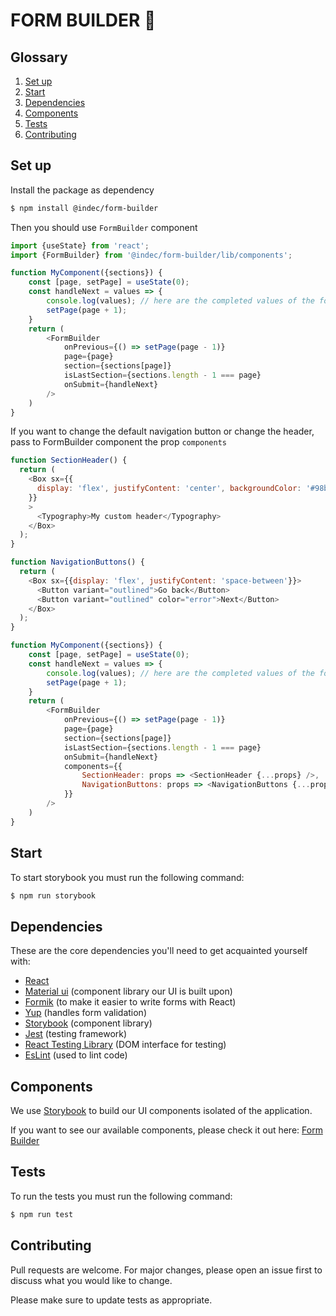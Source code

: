 # FORM BUILDER 🚀

## Glossary

1. [Set up](#set-up)
1. [Start](#start)
1. [Dependencies](#dependencies)
1. [Components](#components)
1. [Tests](#tests)
1. [Contributing](#contributing)

## Set up

Install the package as dependency

```sh
$ npm install @indec/form-builder
```

Then you should use `FormBuilder` component

```js
import {useState} from 'react';
import {FormBuilder} from '@indec/form-builder/lib/components';

function MyComponent({sections}) {
    const [page, setPage] = useState(0);
    const handleNext = values => {
        console.log(values); // here are the completed values of the form
        setPage(page + 1);
    }
    return (
        <FormBuilder
            onPrevious={() => setPage(page - 1)}
            page={page}
            section={sections[page]}
            isLastSection={sections.length - 1 === page}
            onSubmit={handleNext}
        />
    )
}
```

If you want to change the default navigation button or change the header, pass to FormBuilder component the prop `components`

```js
function SectionHeader() {
  return (
    <Box sx={{
      display: 'flex', justifyContent: 'center', backgroundColor: '#98b9ed', height: '100px'
    }}
    >
      <Typography>My custom header</Typography>
    </Box>
  );
}

function NavigationButtons() {
  return (
    <Box sx={{display: 'flex', justifyContent: 'space-between'}}>
      <Button variant="outlined">Go back</Button>
      <Button variant="outlined" color="error">Next</Button>
    </Box>
  );
}

function MyComponent({sections}) {
    const [page, setPage] = useState(0);
    const handleNext = values => {
        console.log(values); // here are the completed values of the form
        setPage(page + 1);
    }
    return (
        <FormBuilder
            onPrevious={() => setPage(page - 1)}
            page={page}
            section={sections[page]}
            isLastSection={sections.length - 1 === page}
            onSubmit={handleNext}
            components={{
                SectionHeader: props => <SectionHeader {...props} />,
                NavigationButtons: props => <NavigationButtons {...props} />
            }}
        />
    )
}
```

## Start

To start storybook you must run the following command:

```sh
$ npm run storybook
```

## Dependencies

These are the core dependencies you'll need to get acquainted yourself with:

- [React](https://reactjs.org) 
- [Material ui](https://mui.com) (component library our UI is built upon)
- [Formik](https://jaredpalmer.com/formik/docs/api/formik#validationschema-schema-gt-schema) (to make it easier to write forms with React)
- [Yup](https://github.com/jquense/yup) (handles form validation)
- [Storybook](https://storybook.js.org) (component library)
- [Jest](https://jestjs.io) (testing framework)
- [React Testing Library](https://testing-library.com/docs/react-testing-library/intro) (DOM interface for testing)
- [EsLint](https://eslint.org) (used to lint code)

## Components

We use [Storybook](https://storybook.js.org) to build our UI components isolated of the application.

If you want to see our available components, please check it out here: [Form Builder](https://indec-it.github.io/form-builder)

## Tests

To run the tests you must run the following command:

```sh
$ npm run test
```

## Contributing

Pull requests are welcome. For major changes, please open an issue first to discuss what you would like to change.

Please make sure to update tests as appropriate.
